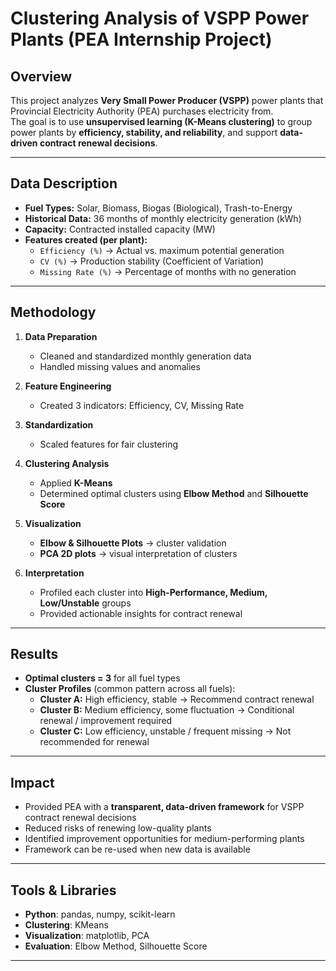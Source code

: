 # Clustering Analysis of VSPP Power Plants (PEA Internship Project)

##  Overview
This project analyzes **Very Small Power Producer (VSPP)** power plants that Provincial Electricity Authority (PEA) purchases electricity from.  
The goal is to use **unsupervised learning (K-Means clustering)** to group power plants by **efficiency, stability, and reliability**, and support **data-driven contract renewal decisions**.

---

##  Data Description
- **Fuel Types:** Solar, Biomass, Biogas (Biological), Trash-to-Energy  
- **Historical Data:** 36 months of monthly electricity generation (kWh)  
- **Capacity:** Contracted installed capacity (MW)  
- **Features created (per plant):**
  - `Efficiency (%)` → Actual vs. maximum potential generation  
  - `CV (%)` → Production stability (Coefficient of Variation)  
  - `Missing Rate (%)` → Percentage of months with no generation  

---

##  Methodology
1. **Data Preparation**
   - Cleaned and standardized monthly generation data
   - Handled missing values and anomalies  

2. **Feature Engineering**
   - Created 3 indicators: Efficiency, CV, Missing Rate  

3. **Standardization**
   - Scaled features for fair clustering  

4. **Clustering Analysis**
   - Applied **K-Means**  
   - Determined optimal clusters using **Elbow Method** and **Silhouette Score**  

5. **Visualization**
   - **Elbow & Silhouette Plots** → cluster validation  
   - **PCA 2D plots** → visual interpretation of clusters  

6. **Interpretation**
   - Profiled each cluster into **High-Performance, Medium, Low/Unstable** groups  
   - Provided actionable insights for contract renewal  

---

##  Results
- **Optimal clusters = 3** for all fuel types  
- **Cluster Profiles** (common pattern across all fuels):
  - **Cluster A:** High efficiency, stable →  Recommend contract renewal  
  - **Cluster B:** Medium efficiency, some fluctuation →  Conditional renewal / improvement required  
  - **Cluster C:** Low efficiency, unstable / frequent missing →  Not recommended for renewal  

---

##  Impact
- Provided PEA with a **transparent, data-driven framework** for VSPP contract renewal decisions  
- Reduced risks of renewing low-quality plants  
- Identified improvement opportunities for medium-performing plants  
- Framework can be re-used when new data is available  

---

##  Tools & Libraries
- **Python**: pandas, numpy, scikit-learn  
- **Clustering**: KMeans  
- **Visualization**: matplotlib, PCA  
- **Evaluation**: Elbow Method, Silhouette Score  

---
